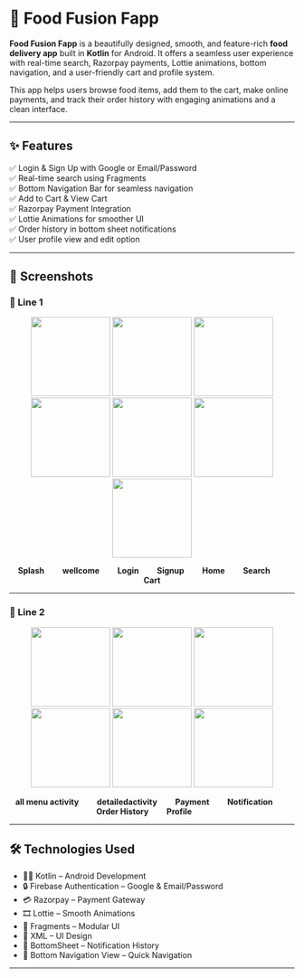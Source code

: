 # 🍔 Food Fusion Fapp

**Food Fusion Fapp** is a beautifully designed, smooth, and feature-rich **food delivery app** built in **Kotlin** for Android. It offers a seamless user experience with real-time search, Razorpay payments, Lottie animations, bottom navigation, and a user-friendly cart and profile system.

This app helps users browse food items, add them to the cart, make online payments, and track their order history with engaging animations and a clean interface.

---

## ✨ Features

✅ Login & Sign Up with Google or Email/Password  
✅ Real-time search using Fragments  
✅ Bottom Navigation Bar for seamless navigation  
✅ Add to Cart & View Cart  
✅ Razorpay Payment Integration  
✅ Lottie Animations for smoother UI  
✅ Order history in bottom sheet notifications  
✅ User profile view and edit option  

---

## 📸 Screenshots

### 🔻 Line 1

<p align="center">
  <img src="https://drive.google.com/file/d/1OGdfQEG7ml2WdveYfeuKkl1S5WTJpZOi/view?usp=drive_link" width="140">
  <img src="https://drive.google.com/file/d/1T2adnURP87V-ipeRp388Y30ICzm-js7Q/view?usp=drive_link" width="140">
  <img src="https://drive.google.com/file/d/1qu5d3dJfG0qoyjTyVQHfOw6GkIZZHLbd/view?usp=drive_link" width="140">
  <img src="https://drive.google.com/file/d/1raSWMGopYE-q5hMp7kSHYMAF8-hfvnN9/view?usp=drive_link" width="140">
  <img src="https://drive.google.com/file/d/1VKuYMMKosUYjAG3dF4jLjlxPfUSHMGVX/view?usp=drive_link" width="140">
  <img src="https://drive.google.com/file/d/1itHcYnMxwhE6rfcU2MnN3AJ-CNiKFUtE/view?usp=drive_link" width="140">
  <img src="https://drive.google.com/file/d/1NYi2KLCSafkPrqDtqvsUu7qJXXnjExAR/view?usp=drive_link" width="140">
</p>

<p align="center">
  <b>Splash</b>&emsp;&emsp;
  <b>wellcome</b>&emsp;&emsp;
  <b>Login</b>&emsp;&emsp;
  <b>Signup</b>&emsp;&emsp;
  <b>Home</b>&emsp;&emsp;
  <b>Search</b>&emsp;&emsp;
  <b>Cart</b>
</p>

---

### 🔻 Line 2

<p align="center">
  <img src="https://drive.google.com/file/d/1Alc9ytlSI48xDleM5uCy_6Pf7TuQcd0R/view?usp=drive_link" width="140">
  <img src="https://drive.google.com/file/d/172ioYk9P8Idy8o-T9bAheUPOAio47zUe/view?usp=drive_link" width="140">
  <img src="https://drive.google.com/file/d/18RZbUpqcOEtRFnLmDBnoc4xbbGWkpOq2/view?usp=drive_link" width="140">
  <img src="https://drive.google.com/file/d/1EW8ZeWt2_agWtD6uwQ1gZKpIl_b3SoiB/view?usp=drive_link" width="140">
  <img src="https://drive.google.com/file/d/1bQhPevs6h7ayOM7tgiw80LTmmcWKRZCe/view?usp=drive_link" width="140">
  <img src="https://drive.google.com/file/d/186DO8tERGMn6-CRyDgpDVmcnRfG7pin0/view?usp=drive_link" width="140">
</p>

<p align="center">
   <b>all menu activity</b>&emsp;&emsp;
  <b>detailedactivity</b>&emsp;&emsp;
  <b>Payment</b>&emsp;&emsp;
  <b>Notification</b>&emsp;&emsp;
  <b>Order History</b>&emsp;&emsp;
  <b>Profile</b>&emsp;&emsp;
</p>

---

## 🛠️ Technologies Used

- 🧑‍💻 Kotlin – Android Development  
- 🔒 Firebase Authentication – Google & Email/Password  
- 💳 Razorpay – Payment Gateway  
- 🎞️ Lottie – Smooth Animations  
- 🧱 Fragments – Modular UI  
- 🎨 XML – UI Design  
- 📩 BottomSheet – Notification History  
- 🧭 Bottom Navigation View – Quick Navigation  

---

